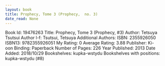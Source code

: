 ```yaml
---
layout: book
title: Prophecy, Tome 3 (Prophecy,  no. 3)
date_read: None
---
```


Book Id: 19476263
Title: Prophecy, Tome 3 (Prophecy, #3)
Author: Tetsuya Tsutsui
Author l-f: Tsutsui, Tetsuya
Additional Authors: 
ISBN: 2355926050
ISBN13: 9782355926051
My Rating: 0
Average Rating: 3.88
Publisher: Ki-oon
Binding: Paperback
Number of Pages: 226
Year Published: 2013
Date Added: 2018/10/29
Bookshelves: kupka-wstydu
Bookshelves with positions: kupka-wstydu (#8)

